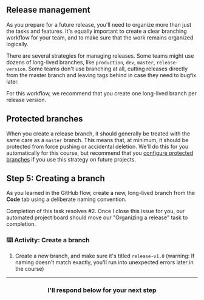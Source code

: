## Release management

As you prepare for a future release, you'll need to organize more than just the tasks and features. It's equally important to create a clear branching workflow for your team, and to make sure that the work remains organized logically.

There are several strategies for managing releases. Some teams might use dozens of long-lived branches, like `production`, `dev`, `master`, `release-version`. Some teams don't use branching at all, cutting releases directly from the master branch and leaving tags behind in case they need to bugfix later.

For this workflow, we recommend that you create one long-lived branch per release version.

## Protected branches

When you create a release branch, it should generally be treated with the same care as a `master` branch. This means that, at minimum, it should be protected from force pushing or accidental deletion. We'll do this for you automatically for this course, but recommend that you [configure protected branches](https://help.github.com/articles/configuring-protected-branches/) if you use this strategy on future projects.

## Step 5: Creating a branch

As you learned in the GitHub flow, create a new, long-lived branch from the **Code** tab using a deliberate naming convention.

Completion of this task resolves #2. Once I close this issue for you, our automated project board should move our "Organizing a release" task to completion.

### :keyboard: Activity: Create a branch

1. Create a new branch, and make sure it's titled `release-v1.0` (warning: If naming doesn't match exactly, you'll run into unexpected errors later in the course)

<hr>
<h3 align="center">I'll respond below for your next step</h3>
